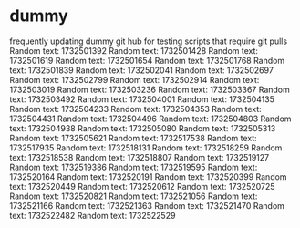 # dummy
frequently updating dummy git hub for testing scripts that require git pulls
Random text: 1732501392
Random text: 1732501428
Random text: 1732501619
Random text: 1732501654
Random text: 1732501768
Random text: 1732501839
Random text: 1732502041
Random text: 1732502697
Random text: 1732502799
Random text: 1732502914
Random text: 1732503019
Random text: 1732503236
Random text: 1732503367
Random text: 1732503492
Random text: 1732504001
Random text: 1732504135
Random text: 1732504233
Random text: 1732504353
Random text: 1732504431
Random text: 1732504496
Random text: 1732504803
Random text: 1732504938
Random text: 1732505080
Random text: 1732505313
Random text: 1732505621
Random text: 1732517538
Random text: 1732517935
Random text: 1732518131
Random text: 1732518259
Random text: 1732518538
Random text: 1732518807
Random text: 1732519127
Random text: 1732519386
Random text: 1732519595
Random text: 1732520164
Random text: 1732520191
Random text: 1732520399
Random text: 1732520449
Random text: 1732520612
Random text: 1732520725
Random text: 1732520821
Random text: 1732521056
Random text: 1732521166
Random text: 1732521363
Random text: 1732521470
Random text: 1732522482
Random text: 1732522529

